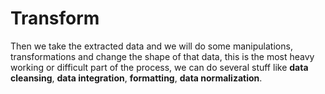 # Transform 

Then we take the extracted data and we will do some manipulations, transformations and change the shape of that data, this is the most heavy working or difficult part of the process, we can do several stuff like **data cleansing**, **data integration**, **formatting**, **data normalization**.
